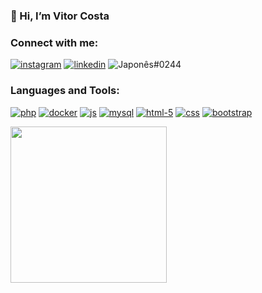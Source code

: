 ### 👀 Hi, I’m Vitor Costa 


### Connect with me:
[![instagram](https://user-images.githubusercontent.com/69697560/154495378-9fd24963-1fab-400a-adcf-415196dd7154.png)](https://www.instagram.com/vitsk8_/) 
[![linkedin](https://user-images.githubusercontent.com/69697560/154497284-e81a0e8b-ee25-410e-89a4-3b0c1b5faf0f.png)](https://www.linkedin.com/in/vitor-costa-80a71220b/) 
![Japonês#0244](https://user-images.githubusercontent.com/69697560/154499740-9c0ae965-f914-4f98-aaf9-83bd1af0c6b3.png) 

### Languages and Tools:

[![php](https://user-images.githubusercontent.com/69697560/154499324-57ddc63b-171e-4c4a-b688-f1b685354ee8.png)](https://php.net)
[![docker](https://user-images.githubusercontent.com/69697560/154499312-1d3ba482-e66d-418e-8949-dd3877d31d8b.png)](https://www.docker.com/)
[![js](https://user-images.githubusercontent.com/69697560/154499327-3d52961f-311f-4925-9ab3-d1b085418de3.png)](https://developer.mozilla.org/en-US/docs/Web/JavaScript)
[![mysql](https://user-images.githubusercontent.com/69697560/154499329-6bb1b128-701f-4179-bddc-fb6d28f18369.png)](https://www.mysql.com/)
[![html-5](https://user-images.githubusercontent.com/69697560/154499317-b1686df8-5dfa-49e2-8e8f-2ac2a7394b07.png)](https://www.w3.org/html/)
[![css](https://user-images.githubusercontent.com/69697560/154499318-eb37b2da-4c92-4b60-aad8-1f84d3ec1c85.png)](https://developer.mozilla.org/pt-BR/docs/Web/CSS)
[![bootstrap](https://user-images.githubusercontent.com/69697560/154499323-b6149e6a-40f5-4799-b4ab-20170e97466d.png)](https://getbootstrap.com/)

<a href="https://magento.com"><img src="https://user-images.githubusercontent.com/69697560/154504017-d7bacaed-d9ba-4f93-af63-c2524e1dfdcd.png" width="250px"></a>

